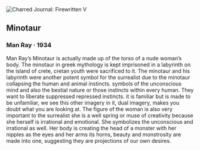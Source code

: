 <div class="artwork-of-the-day">
  <div class="container">
    <div class="img-wrapper">
      <img
        src="https://uploads0.wikiart.org/images/man-ray/minotaur-1934.jpg"
        alt="Charred Journal: Firewritten V" />
    </div>
    <div class="artwork-detail">
      <div class="artwork-origin"> 
        <h2 class="artwork-name">Minotaur</h2>
        <h3 class="artist">
          Man Ray
                    ·  1934
        </h3>
      </div>
      <p class="description">
        <span class="artwork-description-text ng-binding" ng-bind-html="viewModel.ArtworkOfTheDay.Description | unsafe">Man Ray’s Minotaur is actually made up of the torso of a nude woman’s body. The minotaur in greek mythology is kept imprisoned in a labyrinth on the island of crete, cretan youth were sacrificed to it. The minotaur and his labyrinth were another potent symbol for the surrealist due to the minotaur collapsing the human and animal instincts. symbols of the unconscious mind and also the bestial nature or those instincts within every human. They want to liberate suppressed repressed instincts. it is familiar but is made to be unfamiliar, we see this other imagery in it, dual imagery, makes you doubt what you are looking at. The figure of the woman is also very important to the surrealist she is a well spring or muse of creativity because she herself is irrational and emotional. She symbolizes the unconscious and irrational as well. Her body is creating the head of a monster with her nipples as the eyes and her arms its horns, beauty and monstrosity are made into one, suggesting they are projections of our own desires.    </span>
                        <div class="text-shadow-container" ng-show="showShadow" style=""></div>
      </p>
    </div>
  </div>

</div>
